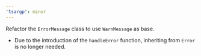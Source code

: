 ```yaml
---
'tsargp': minor
---
```


Refactor the `ErrorMessage` class to use `WarnMessage` as base.

- Due to the introduction of the `handleError` function, inheriting from `Error` is no longer needed.
